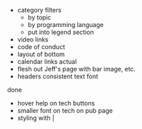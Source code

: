 - category filters
    - by topic
    - by programming language
    - put into legend section
- video links
- code of conduct
- layout of bottom
- calendar links actual
- flesh out Jeff's page with bar image, etc.
- headers consistent text font

done

- hover help on tech buttons
- smaller font on tech on pub page
- styling with |
